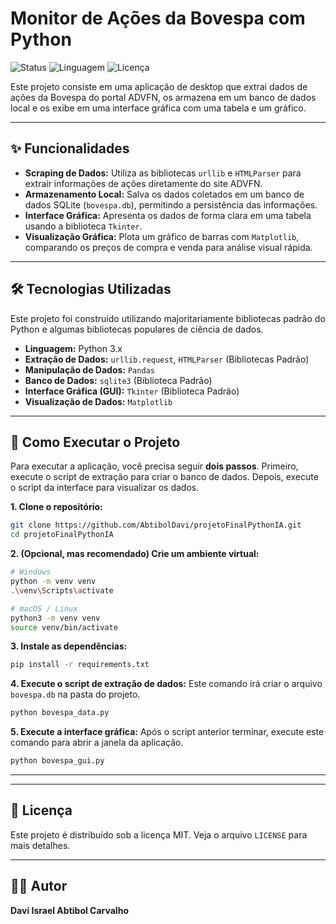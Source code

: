 # Monitor de Ações da Bovespa com Python

![Status](https://img.shields.io/badge/Status-Concluído-4CAF50?style=for-the-badge)
![Linguagem](https://img.shields.io/badge/Linguagem-Python-3776AB?style=for-the-badge)
![Licença](https://img.shields.io/badge/Licença-MIT-orange?style=for-the-badge)

Este projeto consiste em uma aplicação de desktop que extrai dados de ações da Bovespa do portal ADVFN, os armazena em um banco de dados local e os exibe em uma interface gráfica com uma tabela e um gráfico.

---

## ✨ Funcionalidades

-   **Scraping de Dados:** Utiliza as bibliotecas `urllib` e `HTMLParser` para extrair informações de ações diretamente do site ADVFN.
-   **Armazenamento Local:** Salva os dados coletados em um banco de dados SQLite (`bovespa.db`), permitindo a persistência das informações.
-   **Interface Gráfica:** Apresenta os dados de forma clara em uma tabela usando a biblioteca `Tkinter`.
-   **Visualização Gráfica:** Plota um gráfico de barras com `Matplotlib`, comparando os preços de compra e venda para análise visual rápida.

---

## 🛠️ Tecnologias Utilizadas

Este projeto foi construído utilizando majoritariamente bibliotecas padrão do Python e algumas bibliotecas populares de ciência de dados.

-   **Linguagem:** Python 3.x
-   **Extração de Dados:** `urllib.request`, `HTMLParser` (Bibliotecas Padrão)
-   **Manipulação de Dados:** `Pandas`
-   **Banco de Dados:** `sqlite3` (Biblioteca Padrão)
-   **Interface Gráfica (GUI):** `Tkinter` (Biblioteca Padrão)
-   **Visualização de Dados:** `Matplotlib`

---

## 🚀 Como Executar o Projeto

Para executar a aplicação, você precisa seguir **dois passos**. Primeiro, execute o script de extração para criar o banco de dados. Depois, execute o script da interface para visualizar os dados.

**1. Clone o repositório:**

```bash
git clone https://github.com/AbtibolDavi/projetoFinalPythonIA.git
cd projetoFinalPythonIA
```

**2. (Opcional, mas recomendado) Crie um ambiente virtual:**

```bash
# Windows
python -m venv venv
.\venv\Scripts\activate

# macOS / Linux
python3 -m venv venv
source venv/bin/activate
```

**3. Instale as dependências:**

```bash
pip install -r requirements.txt
```

**4. Execute o script de extração de dados:**
Este comando irá criar o arquivo `bovespa.db` na pasta do projeto.

```bash
python bovespa_data.py
```

**5. Execute a interface gráfica:**
Após o script anterior terminar, execute este comando para abrir a janela da aplicação.

```bash
python bovespa_gui.py
```

---

---

## 📝 Licença

Este projeto é distribuído sob a licença MIT. Veja o arquivo `LICENSE` para mais detalhes.

---

## 👨‍💻 Autor

**Davi Israel Abtibol Carvalho**
